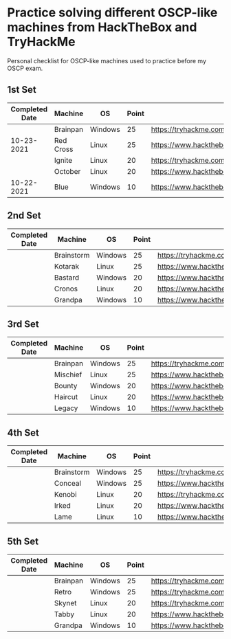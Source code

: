 # Practice solving different OSCP-like machines from HackTheBox and TryHackMe

Personal checklist for OSCP-like machines used to practice before my OSCP exam.

## 1st Set
| Completed Date | Machine | OS | Point | Link |
| --- | --- | --- | --- | --- |
|  | Brainpan | Windows | 25 | https://tryhackme.com/room/brainpan |
| 10-23-2021 | Red Cross | Linux | 25 | https://www.hackthebox.eu/home/machines/profile/162 |
|  | Ignite | Linux | 20 | https://tryhackme.com/room/ignite |
|  | October | Linux | 20 | https://www.hackthebox.eu/home/machines/profile/15 |
| 10-22-2021 | Blue | Windows | 10 | https://www.hackthebox.eu/home/machines/profile/51 |


## 2nd Set
| Completed Date | Machine | OS | Point | Link |
| --- | --- | --- | --- | --- |
|  | Brainstorm | Windows | 25 | https://tryhackme.com/room/brainstorm |
|  | Kotarak | Linux | 25 | https://www.hackthebox.eu/home/machines/profile/101 |
|  | Bastard | Windows | 20 | https://www.hackthebox.eu/home/machines/profile/7 |
|  | Cronos | Linux | 20 | https://www.hackthebox.eu/home/machines/profile/11 |
|  | Grandpa | Windows | 10 | https://www.hackthebox.eu/home/machines/profile/13 |

## 3rd Set
| Completed Date | Machine | OS | Point | Link |
| --- | --- | --- | --- | --- |
|  | Brainpan | Windows | 25 | https://tryhackme.com/room/brainpan |
|  | Mischief | Linux | 25 | https://www.hackthebox.eu/home/machines/profile/145 |
|  | Bounty | Windows | 20 | https://www.hackthebox.eu/home/machines/profile/142 |
|  | Haircut | Linux | 20 | https://www.hackthebox.eu/home/machines/profile/21 |
|  | Legacy | Windows | 10 | https://www.hackthebox.eu/home/machines/profile/2 |

## 4th Set
| Completed Date | Machine | OS | Point | Link |
| --- | --- | --- | --- | --- |
|  | Brainstorm | Windows | 25 | https://tryhackme.com/room/brainstorm |
|  | Conceal | Windows | 25 | https://www.hackthebox.eu/home/machines/profile/168 |
|  | Kenobi | Linux | 20 | https://tryhackme.com/room/kenobi |
|  | Irked | Linux | 20 | https://www.hackthebox.eu/home/machines/profile/163 |
|  | Lame | Linux | 10 | https://www.hackthebox.eu/home/machines/profile/1 |

## 5th Set
| Completed Date | Machine | OS | Point | Link |
| --- | --- | --- | --- | --- |
|  | Brainpan | Windows | 25 | https://tryhackme.com/room/brainpan |
|  | Retro | Windows | 25 | https://tryhackme.com/room/retro |
|  | Skynet | Linux | 20 | https://tryhackme.com/room/skynet |
|  | Tabby | Linux | 20 | https://www.hackthebox.eu/home/machines/profile/259 |
|  | Grandpa | Windows | 10 | https://www.hackthebox.eu/home/machines/profile/13 |
